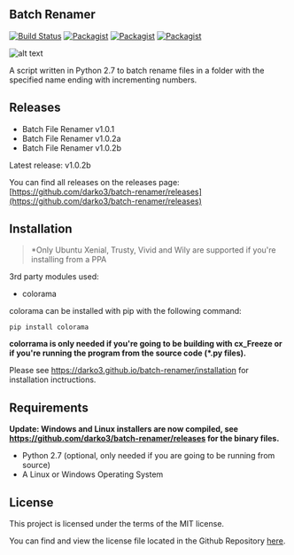 ## Batch Renamer 
[![Build Status](https://travis-ci.org/darko3/batch-renamer.svg?branch=master)](https://travis-ci.org/darko3/batch-renamer) [![Packagist](https://img.shields.io/badge/python-2.7-yellow.svg)](https://www.python.org) [![Packagist](https://img.shields.io/packagist/l/doctrine/orm.svg?maxAge=2592000)](https://github.com/darko3/batch-renamer/blob/master/LICENSE) [![Packagist](https://img.shields.io/badge/OS-Linux%20|%20Windows-orange.svg)](#)

![alt text](http://i.imgur.com/xQL2Zbi.png "Screenshot from v1.0.2b")



A script written in Python 2.7 to batch rename files in a folder with the specified name ending with incrementing numbers.

## Releases
* Batch File Renamer v1.0.1
* Batch File Renamer v1.0.2a
* Batch File Renamer v1.0.2b

Latest release: v1.0.2b

You can find all releases on the releases page: [https://github.com/darko3/batch-renamer/releases](https://github.com/darko3/batch-renamer/releases)

## Installation
> *Only Ubuntu Xenial, Trusty, Vivid and Wily are supported if you're installing from a PPA

3rd party modules used:
* colorama

colorama can be installed with pip with the following command:

`pip install colorama`

**colorrama is only needed if you're going to be building with cx_Freeze or if you're running the program from the source code (*.py files).**

Please see https://darko3.github.io/batch-renamer/installation for installation inctructions.

## Requirements

**Update: Windows and Linux installers are now compiled, see https://github.com/darko3/batch-renamer/releases for the binary files.**


* Python 2.7 (optional, only needed if you are going to be running from source)
* A Linux or Windows Operating System

## License
This project is licensed under the terms of the MIT license.

You can find and view the license file located in the Github Repository [here](https://github.com/darko3/batch-renamer/blob/master/LICENSE).

<!-- https://docs.travis-ci.com/user/languages/python -->
<!-- https://shields.io -->
